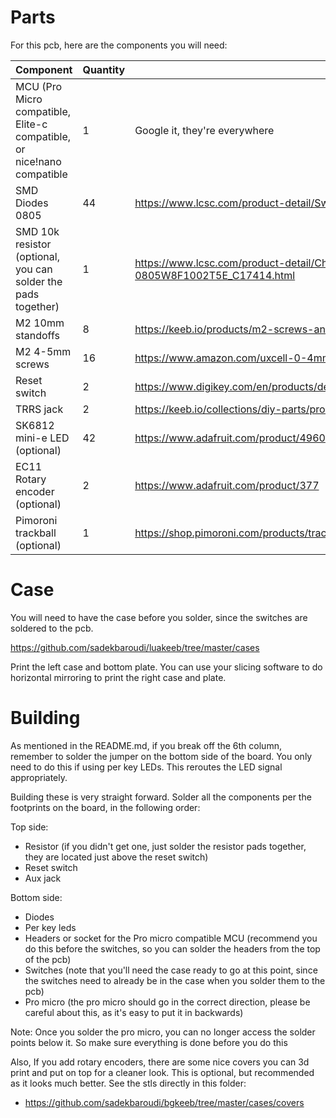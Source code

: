 # Parts

For this pcb, here are the components you will need:

| Component   | Quantity    | Link |
| ----------- | ----------- | ------------ |
| MCU (Pro Micro compatible, Elite-c compatible, or nice!nano compatible     | 1       | Google it, they're everywhere |
| SMD Diodes 0805   | 44       | https://www.lcsc.com/product-detail/Switching-Diode_TWGMC-1N4148W_C727110.html |
| SMD 10k resistor (optional, you can solder the pads together)   | 1       | https://www.lcsc.com/product-detail/Chip-Resistor-Surface-Mount_UNI-ROYAL-Uniroyal-Elec-0805W8F1002T5E_C17414.html |
| M2 10mm standoffs | 8 | https://keeb.io/products/m2-screws-and-standoffs?variant=47432051590 |
| M2 4-5mm screws | 16 | https://www.amazon.com/uxcell-0-4mm-Stainless-Socket-DIN912/dp/B01M5DVE9R |
| Reset switch | 2 | https://www.digikey.com/en/products/detail/c&k/PTS526%2520SM15%2520SMTR2%2520LFS/10056633 |
| TRRS jack | 2 | https://keeb.io/collections/diy-parts/products/trrs-jack-3-5mm |
| SK6812 mini-e LED (optional)   | 42       | https://www.adafruit.com/product/4960 |
| EC11 Rotary encoder (optional)   | 2       | https://www.adafruit.com/product/377 |
| Pimoroni trackball (optional) | 1 | https://shop.pimoroni.com/products/trackball-breakout |

# Case

You will need to have the case before you solder, since the switches are soldered to the pcb.

https://github.com/sadekbaroudi/luakeeb/tree/master/cases

Print the left case and bottom plate. You can use your slicing software to do horizontal mirroring to print the right case and plate.

# Building

As mentioned in the README.md, if you break off the 6th column, remember to solder the jumper on the bottom side of the board. You only need to do this if using per key LEDs. This reroutes the LED signal appropriately.

Building these is very straight forward. Solder all the components per the footprints on the board, in the following order:

Top side:
* Resistor (if you didn't get one, just solder the resistor pads together, they are located just above the reset switch)
* Reset switch
* Aux jack

Bottom side:
* Diodes
* Per key leds
* Headers or socket for the Pro micro compatible MCU (recommend you do this before the switches, so you can solder the headers from the top of the pcb)
* Switches (note that you'll need the case ready to go at this point, since the switches need to already be in the case when you solder them to the pcb)
* Pro micro (the pro micro should go in the correct direction, please be careful about this, as it's easy to put it in backwards)

Note: Once you solder the pro micro, you can no longer access the solder points below it. So make sure everything is done before you do this

Also, If you add rotary encoders, there are some nice covers you can 3d print and put on top for a cleaner look. This is optional, but recommended as it looks much better. See the stls directly in this folder:
* https://github.com/sadekbaroudi/bgkeeb/tree/master/cases/covers

